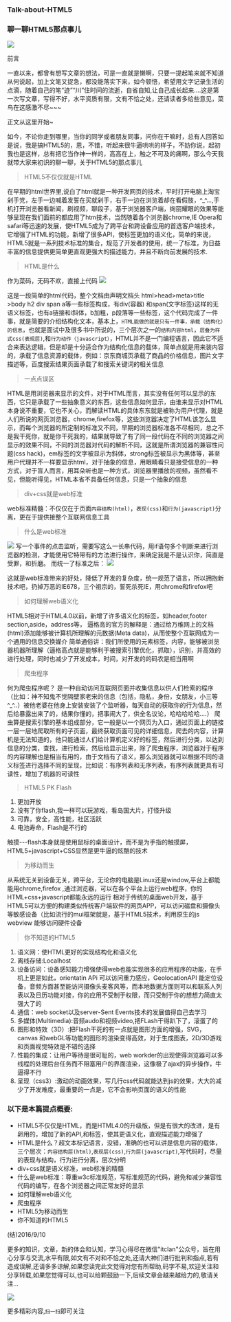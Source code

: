  ### Talk-about-HTML5

### 聊一聊HTML5那点事儿
![](http://i.imgur.com/Sa6Usr5.png)

前言

一直以来，都曾有想写文章的想法，可是一直就是懒啊，只要一提起笔来就不知道从何说起，加上文笔又捉急，都没能落实下来，如今顿悟，希望用文字记录生活的点滴，随着自己的笔“迹”“川”住时间的流逝，自省自知,让自己成长起来....这是第一次写文章，写得不好，水平资质有限，文有不恰之处，还请读者多给些意见，菜鸟在这感激不尽~~~

正文从这里开始~

如今，不论你走到哪里，当你的同学或者朋友同事，问你在干嘛时，总有人回答如是说，我是搞HTML5的，恩，不错，听起来很牛逼哄哄的样子，不妨你说，起初我也是这样，总有把它当作神一样的，高高在上，触之不可及的痛啊，那么今天我就带大家来初识的聊一聊，关于HTML5的那点事儿

>HTML5不仅仅就是HTML

在早期的html世界里,说白了html就是一种开发网页的技术，平时打开电脑上淘宝剁手党，左手一边喊着发誓在买就剁手，右手一边在浏览着却在看假肢，^_^...,手机打开浏览器看新闻，刷视频，聊段子，基于浏览器客户端，绚丽耀眼的效果等能够呈现在我们面前的都应用了htm技术，当然随着各个浏览器chrome,IE Opera和safari等迅速的发展，使HTML5成为了跨平台和跨设备应用的首选客户端技术，它增强了HTML的功能，新增了很多API，使标签更加的语义化，简单的来说，HTML5就是一系列技术标准的集合，规范了开发者的使用，统一了标准，为日益丰富的信息提供更简单更直观更强大的描述能力，并且不断向前发展的技术.

>HTML是什么

作为菜码，无码不欢，直接上代码
![](http://i.imgur.com/XAisgSr.jpg)

这是一段简单的html代码，整个文档由声明文档头<!doctype html>  html>head>meta>title >body h2 div span a等一些标签构成，有div(容器) 和span(文字标签)这样的无语义标签，也有a链接和i斜体，b加粗，p段落等一些标签，这个代码完成了一件事，就是简要的介绍结构化文本，基本上，``HTML能做的就是只有一件事，承载（结构化）的信息``，也就是面试中及很多书中所说的，三个层次之一的``结构内容html``，``层叠为样式css(表现层)``,和``行为动作（javascript）``，HTML并不是一门编程语言，因此它不适合来表达逻辑，但是却是十分适合作为结构化信息的载体，简单点就是用来装内容的，承载了信息资源的载体，例如：京东商城页承载了商品的价格信息，图片文字描述等，百度搜索结果页面承载了和搜索关键词的相关信息
>一点点误区

HTML是用浏览器来显示的文件，对于HTML而言，其实没有任何可以显示的东西，它只是承载了一些抽象意义的东西，这些信息如何显示，由谁来显示对HTML本身说不重要，它也不关心，而解读HTML的具体东东就是被称为用户代理，就是人们所说的网页浏览器，chrome,firefox等，这些浏览器决定了HTML该怎么显示，而每个浏览器的所定制的标准又不同，早期的浏览器标准各不尽相同，总之不是我干死你，就是你干死我的，结果就导致了有了同一段代码在不同的浏览器之间显示的效果不同，不同的浏览器对代码的解析不同，这就是所谓浏览器的兼容性问题(css hack)，em标签的文字被显示为斜体，strong标签被显示为黑体等，甚至用户代理并不一样要显示html，对于抽象的信息，用眼睛看只是接受信息的一种方式，对于盲人而言，用耳朵听也是一种方式，浏览器里播放的视频，虽然看不见，但能听得见，HTML本省不具备任何信息，只是一个抽象的信息

>div+css就是web标准

web标准精髓：不仅仅在于页面``内容结构(html)``，``表现(css)``和``行为(javascript)``分离，更在于提供接整个互联网信息工具
>什么是web标准

![](http://i.imgur.com/rNY70Px.png)
写一个事件的点击监听，需要写这么一长串代码，用if语句多个判断来进行浏览器的检测，才能使用它特带有的方法进行操作，来确定我是不是认识你，简直是受罪，和折磨。
而统一了标准之后：
![](http://i.imgur.com/zQwXfp1.png)

这就是web标准带来的好处，降低了开发的复杂度，统一规范了语言，所以拥抱新技术吧，扔掉万恶的IE678，三个祖宗的，誓死杀死IE，用chrome和firefox吧
>如何理解web语义化

HTML5相对于HTML4.0以前，新增了许多语义化的标签，如header,footer section,aside，address等，
逼格高的官方的解释是：通过给万维网上的文档(html)添加能够被计算机所理解的元数据(Meta data)，从而使整个互联网成为一个通用的信息交换媒介
简单通俗讲：我们所使用的元素标签，内容，能够被浏览器机器所理解（逼格高点就是能够利于被搜索引擎优化，抓取），识别，并高效的进行处理，同时也减少了开发成本，时间，对开发的的码农是相当用啊
> 爬虫程序

何为爬虫程序呢？
是一种自动访问互联网页面并收集信息以供人们检索的程序（比如：神不知鬼不觉隔壁家老宋的信息（包括，隐私，身份，女朋友，小三等^_^..）被他老婆在他身上安装安装了个监听器，每天自动的获取你的行为信息，然后给暴露出来了的，结果你懂的，把事闹大了，供全名议论，哈哈哈哈哈....）
爬虫算是搜索引擎的基本组成部分，它一般是以一个网页为入口，通过页面上的链接一层一层地爬取所有的子页面，最终获取页面可见的详细信息，爬去的内容，计算机是无法知道的，他只能通过人们给计算机定义好的标签，然后进行分类，以达到信息的分类，查找，进行检索，然后给显示出来，除了爬虫程序，浏览器对于程序的内容理解也是相当有用的，由于文档有了语义，那么浏览器就可以根据不同的语义标签进行选择不同的呈现，比如说：有序列表和无序列表，有序列表就更具有可读性，增加了机器的可读性

>HTML5 PK Flash

1. 更加开放
2. 没有了你flash,我一样可以玩游戏，看岛国大片，打怪升级
3. 可靠，安全，高性能，社区活跃
4. 电池寿命，Flash是不行的

触摸---flash本身就是使用鼠标的桌面设计，而不是为手指的触摸屏，HTML5+javascript+CSS显然是更牛逼的炫酷的技术
>为移动而生

从系统无关到设备无关，跨平台，无论你的电脑是Linux还是window,平台上都能能用chrome,firefox ,通过浏览器，可以在各个平台上运行web程序，你的HTML+css+javascript都能永远的运行
相对于传统的桌面web开发，基于HTML5可以方便的构建类似传统客户端软件的网页APP，可以访问磁盘和摄像头等敏感设备（比如流行的mui框架就是，基于HTML5技术，利用原生的js webview 能够访问硬件设备

>你不知道的HTML5

1. 语义网：使HTML更好的实现结构化和语义化
2. 离线存储:Localhost
3. 设备访问：设备感知能力增强使得web也能实现很多的应用程序的功能，在手机上更是如此，orientatin APi 可以访问重力感应，GeolocationAPI 能定位设备，音频方面甚至能访问摄像头麦客风等，而本地数据方面则可以和联系人列表以及日历功能对接，你的应用不受制于权限，而只受制于你的想想力简直太强大了的
4. 通信：web socket以及server-Sent Events技术的发展值得自己去学习
5. 多媒体(Multimedia):音频audo和视频video,把FLash干得趴下了，滚蛋了的
6. 图形和特效（3D）:把Flash干死的有一点就是图形方面的增强，SVG，canvas 和webGL等功能的图形的渲染变得高效，对于生成图表，2D/3D游戏和页面视觉特效是不错的选择
7. 性能的集成：让用户等待是很可耻的，web workder的出现使得浏览器可以多线程的处理后台任务而不阻塞用户的界面渲染，这像极了ajax的异步操作，牛逼得不行
8. 呈现（css3）:激动的动画效果，写几行css代码就能达到js的效果，大大的减少了开发难度，最重要的一点是，它不会影响页面的语义的性能

### 以下是本篇提点概要:
* HTML5不仅仅是HTML，而是HTML4.0的升级版，但是有很大的改进，是有卵用的，增加了新的API,和标签，使其更语义化，直观描述能力增强了
* HTML是什么？超文本标记语言，没错，准确的也可以讲是信息内容的载体，三个层次：`内容结构层(html)`,`表现层(css)`,`行为层(javascript)`,写代码时，尽量的表现与结构，行为进行分离，层次分明
* div+css就是语义标准，web标准的精髓
* 什么是web标准：尊重w3c标准规范，写标准规范的代码，避免和减少兼容性代码的编写，在各个浏览器之间正常友好的显示
* 如何理解web语义化
* 爬虫程序
* HTML5为移动而生
* 你不知道的HTML5

(结)2016/9/10

更多的知识，文章，新的体会和认知，学习心得尽在微信"itclan"公众号，旨在用心分享与交流,水平有限,如文有不对和不恰之处,还请大神们进行批判和指点,若有造成误解,还请多多谅解,如果您读完此文觉得对您有所帮助,码字不易,欢迎关注和分享转载,如果您觉得可以,也可以给颗鼓励一下,后续文章会越来越给力的,敬请关注...

![](http://i.imgur.com/mhr5FKC.jpg)

更多精彩内容,``扫一扫``即可关注

